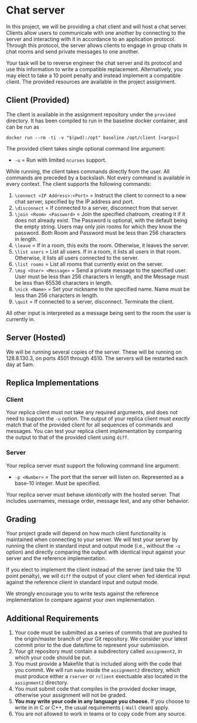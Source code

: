 # Chat server

In this project, we will be providing a chat client and will host a
chat server. Clients allow users to communicate with one another by
connecting to the server and interacting with it in accordance to an
application protocol. Through this protocol, the server allows clients
to engage in group chats in chat rooms and send private messages to
one another.

Your task will be to reverse engineer the chat server and its protocol
and use this information to write a compatible replacement. Alternatively,
you may elect to take a 10 point penalty and instead implement a
compatible client.  The provided resources are available in the project
assignment.

## Client (Provided)

The client is available in the assignment repository under the `provided`
directory. It has been compiled to run in the baseline docker container, and
can be run as

    docker run --rm -ti -v "$(pwd):/opt" baseline /opt/client [<args>]

The provided client takes single optional command line argument:

 * `-u` = Run with limited `ncurses` support.

While running, the client takes commands directly from the user. All
commands are preceded by a backslash. Not every command is available
in every context. The client supports the following commands:

 1. `\connect <IP Address>:<Port>` = Instruct the client to connect to a
    new chat server, specified by the IP address and port.
 2. `\disconnect` = If connected to a server, disconnect from that server.
 3. `\join <Room> <Password>` = Join the specified chatroom, creating it if
    it does not already exist. The Password is optional, with the default
    being the empty string. Users may only join rooms for which they know
    the password. Both Room and Password must be less than 256 characters
    in length.
 4. `\leave` = If in a room, this exits the room. Otherwise, it leaves the
    server.
 5. `\list users` = List all users. If in a room, it lists all users in
    that room. Otherwise, it lists all users connected to the server.
 6. `\list rooms` = List all rooms that currently exist on the server.
 7. `\msg <User> <Message>` = Send a private message to the specified user.
    User must be less than 256 characters in length, and the Message must be
    less than 65536 characters in length.
 8. `\nick <Name>` = Set your nickname to the specified name. Name must be
    less than 256 characters in length.
 9. `\quit` = If connected to a server, disconnect. Terminate the client.

All other input is interpreted as a message being sent to the room the
user is currently in.

## Server (Hosted)

We will be running several copies of the server. These will be running on
128.8.130.3, on ports 4501 through 4510. The servers will be restarted
each day at 5am.

## Replica Implementations

### Client

Your replica client must not take any required arguments, and does not
need to support the `-u` option. The output of your replica client must
*exactly* match that of the provided client for all sequences of
commands and messages. You can test your replica client implementation
by comparing the output to that of the provided client using `diff`.

### Server

Your replica server must support the following command line argument:

 * `-p <Number>` = The port that the server will listen on. Represented
   as a base-10 integer. Must be specified.

Your replica server must behave *identically* with the hosted server.
That includes usernames, message order, message text, and any other
behavior.

## Grading

Your project grade will depend on how much client functionality is
maintained when connecting to your server. We will test your server by
running the client in standard input and output mode (i.e., without
the `-u` option) and directly comparing the output with identical input
against your server and the reference implementation.

If you elect to implement the client instead of the server (and take
the 10 point penalty), we will `diff` the output of your client when fed
identical input against the reference client in standard input and
output mode.

We strongly encourage you to write tests against the reference
implementation to compare against your own implementation.

## Additional Requirements

 1. Your code must be submitted as a series of commits that are pushed to
    the origin/master branch of your Git repository. We consider your latest
    commit prior to the due date/time to represent your submission.
 2. Your git repository must contain a subdirectory called `assignment2`, in
    which your code should be put.
 3. You must provide a Makefile that is included along with the code that you
    commit. We will run `make` inside the `assignment2` directory, which must
    produce either a `rserver` or `rclient` exectuable also located in the
    `assignment2` directory.
 4. You must submit code that compiles in the provided docker image, otherwise
    your assignment will not be graded.
 5. **You may write your code in any language you choose.** If you choose
    to write in in C or C++, the usual requirements (`-Wall` clean) apply.
 6. You are not allowed to work in teams or to copy code from any source.
